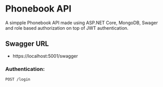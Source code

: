 ﻿# Phonebook API

A simpple Phonebook API made using ASP.NET Core, MongoDB, Swager and role based authorization on top of JWT authentication.

## Swagger URL

* https://localhost:5001/swagger

### Authentication:

`POST /login`